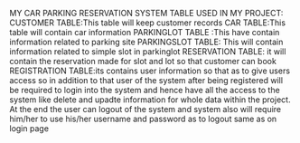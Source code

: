 
MY CAR PARKING RESERVATION SYSTEM
TABLE USED IN MY PROJECT:
CUSTOMER TABLE:This table will keep customer records 
CAR TABLE:This table will contain car information
PARKINGLOT TABLE :This have contain information related to parking site 
PARKINGSLOT TABLE: This will contain information related to simple slot in parkinglot
RESERVATION TABLE: it will contain the reservation made for slot and lot so that customer can book
REGISTRATION TABLE:its contains user information so that as to give users access
so in addition to that user of the system after being registered will be required to login into the system and hence have all the access to the system like delete and upadte information for whole data within the project.
At the end the user can logout of the system and system also will require him/her to use his/her username and password as to logout same as on login page
